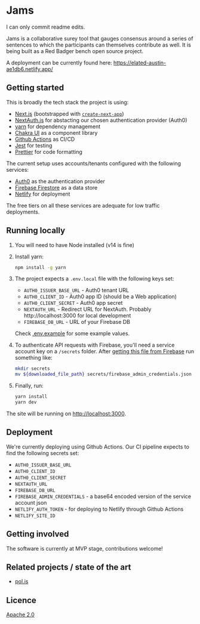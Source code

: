 # Jams

I can only commit readme edits.

Jams is a collaborative surey tool that gauges consensus around a series of sentences to which the participants can themselves contribute as well.
It is being built as a Red Badger bench open source project.

A deployment can be currently found here: https://elated-austin-ae1db6.netlify.app/

## Getting started

This is broadly the tech stack the project is using:

- [Next.js](https://nextjs.org/) (bootstrapped with [`create-next-app`](https://github.com/vercel/next.js/tree/canary/packages/create-next-app))
- [NextAuth.js](https://next-auth.js.org/) for abstacting our chosen authentication provider (Auth0)
- [yarn](https://yarnpkg.com/) for dependency management
- [Chakra UI](https://chakra-ui.com/) as a component library
- [Github Actions](https://github.com/redbadger/jams/actions) as CI/CD
- [Jest](https://jestjs.io/) for testing
- [Prettier](https://prettier.io/) for code formatting

The current setup uses accounts/tenants configured with the following services:

- [Auth0](https://auth0.com/) as the authentication provider
- [Firebase Firestore](https://firebase.com/) as a data store
- [Netlify](https://netlify.com/) for deployment

The free tiers on all these services are adequate for low traffic deployments.

## Running locally

1. You will need to have Node installed (v14 is fine)

1. Install yarn:

   ```bash
   npm install -g yarn
   ```

1. The project expects a `.env.local` file with the following keys set:

   - `AUTH0_ISSUER_BASE_URL` - Auth0 tenant URL
   - `AUTH0_CLIENT_ID` - Auth0 app ID (should be a Web application)
   - `AUTH0_CLIENT_SECRET` - Auth0 app secret
   - `NEXTAUTH_URL` - Redirect URL for NextAuth. Probably http://localhost:3000 for local development
   - `FIREBASE_DB_URL` - URL of your Firebase DB

   Check [.env.example](./.env.example) for some example values.

1. To authenticate API requests with Firebase, you'll need a service account key on a `/secrets` folder. After [getting this file from Firebase](https://console.firebase.google.com/project/jams-dev/settings/serviceaccounts/adminsdk) run something like:

   ```bash
   mkdir secrets
   mv ${downloaded_file_path} secrets/firebase_admin_credentials.json
   ```

1. Finally, run:

   ```bash
   yarn install
   yarn dev
   ```

The site will be running on [http://localhost:3000](http://localhost:3000).

## Deployment

We're currently deploying using Github Actions. Our CI pipeline expects to find the following secrets set:

- `AUTH0_ISSUER_BASE_URL`
- `AUTH0_CLIENT_ID`
- `AUTH0_CLIENT_SECRET`
- `NEXTAUTH_URL`
- `FIREBASE_DB_URL`
- `FIREBASE_ADMIN_CREDENTIALS` - a base64 encoded version of the service account json
- `NETLIFY_AUTH_TOKEN` - for deploying to Netlify through Github Actions
- `NETLIFY_SITE_ID`

## Getting involved

The software is currently at MVP stage, contributions welcome!

## Related projects / state of the art

- [pol.is](http://pol.is/)

## Licence

[Apache 2.0](/LICENCE.md)
